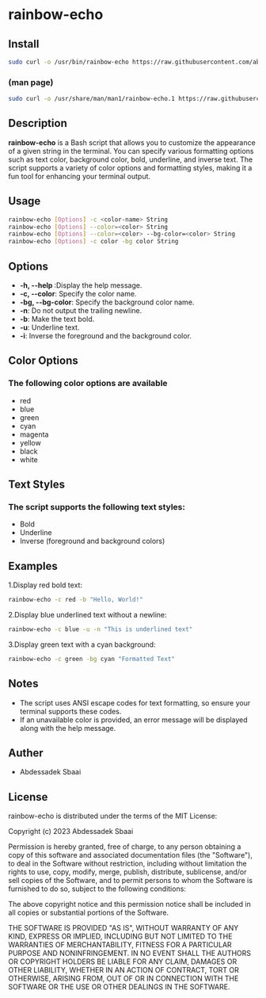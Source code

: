 # rainbow-echo

## Install

```bash
sudo curl -o /usr/bin/rainbow-echo https://raw.githubusercontent.com/abdosbaai/rainbow-echo/main/rainbow-echo && sudo chmod +x /usr/bin/rainbow-echo
```
### (man page)

```bash
sudo curl -o /usr/share/man/man1/rainbow-echo.1 https://raw.githubusercontent.com/abdosbaai/rainbow-echo/main/rainbow-echo.1
```

## Description

**rainbow-echo** is a Bash script that allows you to customize the appearance of a given string in the terminal. You can specify various formatting options such as text color, background color, bold, underline, and inverse text. The script supports a variety of color options and formatting styles, making it a fun tool for enhancing your terminal output.

## Usage

```bash
rainbow-echo [Options] -c <color-name> String
rainbow-echo [Options] --color=<color> String
rainbow-echo [Options] --color=<color> --bg-color=<color> String
rainbow-echo [Options] -c color -bg color String
```

## Options

<ul>
    <li><b>-h, --help </b>:Display the help message.</li>
    <li><b>-c, --color</b>: Specify the color name.</li>
    <li><b>-bg, --bg-color</b>: Specify the background color name.</li>
    <li><b>-n</b>: Do not output the trailing newline.</li>
    <li><b>-b</b>: Make the text bold.</li>
    <li><b>-u</b>: Underline text.</li>
    <li><b>-i</b>: Inverse the foreground and the background color.</li>
</ul>

## Color Options

### The following color options are available

<ul>
    <li>red</li>
    <li>blue</li>
    <li>green</li>
    <li>cyan</li>
    <li>magenta</li>
    <li>yellow</li>
    <li>black</li>
    <li>white</li>
</ul>

## Text Styles

### The script supports the following text styles:

<ul>
    <li>Bold</li>
    <li>Underline</li>
    <li>Inverse (foreground and background colors)</li>
</ul>

## Examples

1.Display red bold text:
```bash
rainbow-echo -c red -b "Hello, World!"
```

2.Display blue underlined text without a newline:
```bash
rainbow-echo -c blue -u -n "This is underlined text"
```
3.Display green text with a cyan background:
```bash
rainbow-echo -c green -bg cyan "Formatted Text"
```
## Notes

<ul>
    <li>The script uses ANSI escape codes for text formatting, so ensure your terminal supports these codes.</li>
    <li>If an unavailable color is provided, an error message will be displayed along with the help message.</li>
</ul>

## Auther

<ul>
    <li>Abdessadek Sbaai</li>
</ul>

## License

rainbow-echo is distributed under the terms of the MIT License:

Copyright (c) 2023 Abdessadek Sbaai

Permission is hereby granted, free of charge, to any person obtaining a copy
of this software and associated documentation files (the "Software"), to deal
in the Software without restriction, including without limitation the rights
to use, copy, modify, merge, publish, distribute, sublicense, and/or sell
copies of the Software, and to permit persons to whom the Software is
furnished to do so, subject to the following conditions:

The above copyright notice and this permission notice shall be included in all
copies or substantial portions of the Software.

THE SOFTWARE IS PROVIDED "AS IS", WITHOUT WARRANTY OF ANY KIND, EXPRESS OR
IMPLIED, INCLUDING BUT NOT LIMITED TO THE WARRANTIES OF MERCHANTABILITY,
FITNESS FOR A PARTICULAR PURPOSE AND NONINFRINGEMENT. IN NO EVENT SHALL THE
AUTHORS OR COPYRIGHT HOLDERS BE LIABLE FOR ANY CLAIM, DAMAGES OR OTHER
LIABILITY, WHETHER IN AN ACTION OF CONTRACT, TORT OR OTHERWISE, ARISING FROM,
OUT OF OR IN CONNECTION WITH THE SOFTWARE OR THE USE OR OTHER DEALINGS IN THE
SOFTWARE.